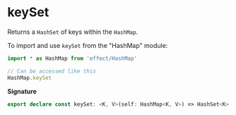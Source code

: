# keySet

Returns a `HashSet` of keys within the `HashMap`.

To import and use `keySet` from the "HashMap" module:

```ts
import * as HashMap from 'effect/HashMap'

// Can be accessed like this
HashMap.keySet
```

**Signature**

```ts
export declare const keySet: <K, V>(self: HashMap<K, V>) => HashSet<K>
```
